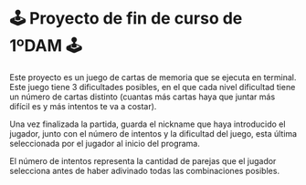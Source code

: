 # 🕹️ Proyecto de fin de curso de 1ºDAM 🕹️

Este proyecto es un juego de cartas de memoria que se ejecuta en terminal. Este juego tiene 3 dificultades posibles, en el que cada nivel dificultad tiene un número de cartas distinto (cuantas más cartas haya que juntar más difícil es y más intentos te va a costar).

Una vez finalizada la partida, guarda el nickname que haya introducido el jugador, junto con el número de intentos y la dificultad del juego, esta última seleccionada por el jugador al inicio del programa.

El número de intentos representa la cantidad de parejas que el jugador selecciona antes de haber adivinado todas las combinaciones posibles.
